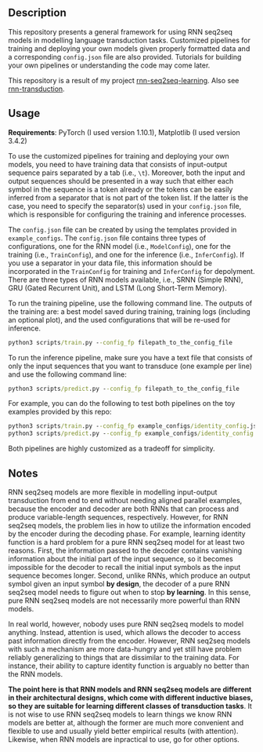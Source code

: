 ## Description

This repository presents a general framework for using RNN seq2seq models in modelling language transduction tasks. Customized pipelines for training and deploying your own models given properly formatted data and a corresponding `config.json` file are also provided. Tutorials for building your own pipelines or understanding the code may come later. 

This repository is a result of my project [rnn-seq2seq-learning](https://github.com/jaaack-wang/rnn-seq2seq-learning). Also see [rnn-transduction](https://github.com/jaaack-wang/rnn-transduction).



## Usage

**Requirements**: PyTorch (I used version 1.10.1), Matplotlib (I used version 3.4.2)

To use the customized pipelines for training and deploying your own models, you need to have training data that consists of input-output sequence pairs separated by a tab (i.e., `\t`). Moreover, both the input and output sequences should be presented in a way such that either each symbol in the sequence is a token already or the tokens can be easily inferred from a separator that is not part of the token list. If the latter is the case, you need to specify the separator(s) used in your `config.json` file, which is responsible for configuring the training and inference processes.

The `config.json` file can be created by using the templates provided in `example_configs`. The `config.json` file contains three types of configurations, one for the RNN model (i.e., `ModelConfig`), one for the training (i.e., `TrainConfig`), and one for the inference (i.e., `InferConfig`). If you use a separator in your data file, this information should be incorporated in the `TrainConfig` for training and `InferConfig` for depolyment. There are three types of RNN models available, i.e., SRNN (Simple RNN), GRU (Gated Recurrent Unit), and LSTM (Long Short-Term Memory).

To run the training pipeline, use the following command line. The outputs of the training are: a best model saved during training, training logs (including an optional plot), and the used configurations that will be re-used for inference. 

```cmd
python3 scripts/train.py --config_fp filepath_to_the_config_file
```

To run the inference pipeline, make sure you have a text file that consists of only the input sequences that you want to transduce (one example per line) and use the following command line:

```cmd
python3 scripts/predict.py --config_fp filepath_to_the_config_file
```

For example, you can do the following to test both pipelines on the toy examples provided by this repo:

```cmd
python3 scripts/train.py --config_fp example_configs/identity_config.json
python3 scripts/predict.py --config_fp example_configs/identity_config.json
```

Both pipelines are highly customized as a tradeoff for simplicity. 



## Notes

RNN seq2seq models are more flexible in modelling input-output transduction from end to end without needing aligned parallel examples, because the encoder and decoder are both RNNs that can process and produce variable-length sequences, respectively. However, for RNN seq2seq models, the problem lies in how to utilize the information encoded by the encoder during the decoding phase. For example, learning identity function is a hard problem for a pure RNN seq2seq model for at least two reasons. First, the information passed to the decoder contains vanishing information about the initial part of the input sequence, so it becomes impossible for the decoder to recall the initial input symbols as the input sequence becomes longer. Second, unlike RNNs, which produce an output symbol given an input symbol **by design**, the decoder of a pure RNN seq2seq model needs to figure out when to stop **by learning**. In this sense, pure RNN seq2seq models are not necessarily more powerful than RNN models.

In real world, however, nobody uses pure RNN seq2seq models to model anything. Instead, attention is used, which allows the decoder to access past information directly from the encoder. However, RNN seq2seq models with such a mechanism are more data-hungry and yet still have problem reliably generalizing to things that are dissimilar to the training data. For instance, their ability to capture identity function is arguably no better than the RNN models.

**The point here is that RNN models and RNN seq2seq models are different in their architectural designs, which come with different inductive biases, so they are suitable for learning different classes of transduction tasks**. It is not wise to use RNN seq2seq models to learn things we know RNN models are better at, although the former are much more convenient and flexible to use and usually yield better empirical results (with attention). Likewise, when RNN models are inpractical to use, go for other options.